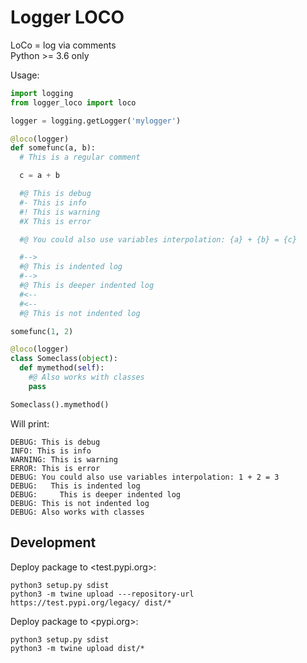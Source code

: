 # Logger LOCO
LoCo = log via comments  
Python >= 3.6 only  
  
Usage:  
```python
import logging
from logger_loco import loco

logger = logging.getLogger('mylogger')

@loco(logger)
def somefunc(a, b):
  # This is a regular comment

  c = a + b 

  #@ This is debug  
  #- This is info 
  #! This is warning
  #X This is error

  #@ You could also use variables interpolation: {a} + {b} = {c}

  #-->
  #@ This is indented log
  #-->
  #@ This is deeper indented log
  #<--
  #<--
  #@ This is not indented log

somefunc(1, 2)

@loco(logger)
class Someclass(object):
  def mymethod(self):
    #@ Also works with classes
    pass

Someclass().mymethod()
```
  
Will print:  
```raw
DEBUG: This is debug
INFO: This is info
WARNING: This is warning
ERROR: This is error
DEBUG: You could also use variables interpolation: 1 + 2 = 3
DEBUG:   This is indented log
DEBUG:     This is deeper indented log
DEBUG: This is not indented log
DEBUG: Also works with classes
```

## Development

Deploy package to <test.pypi.org>:
```
python3 setup.py sdist
python3 -m twine upload ---repository-url https://test.pypi.org/legacy/ dist/*
```

Deploy package to <pypi.org>:
```
python3 setup.py sdist
python3 -m twine upload dist/*
```
